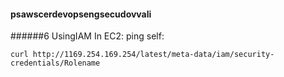 #### psawscerdevopsengsecudovvali
######6 UsingIAM
In EC2: ping self:
```
curl http://1169.254.169.254/latest/meta-data/iam/security-credentials/Rolename
```

